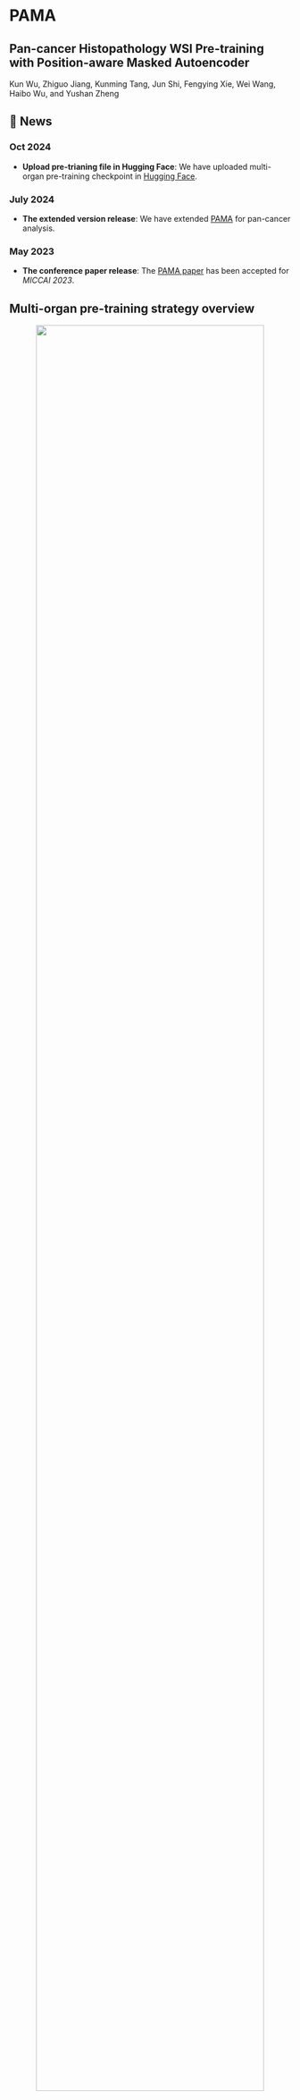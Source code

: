 # PAMA
## Pan-cancer Histopathology WSI Pre-training with Position-aware Masked Autoencoder

Kun Wu, Zhiguo Jiang, Kunming Tang, Jun Shi, Fengying Xie, Wei Wang, Haibo Wu, and Yushan Zheng


## 📢 News

### Oct 2024
- **Upload pre-trianing file in Hugging Face**: We have uploaded multi-organ pre-training checkpoint in [Hugging Face](
https://huggingface.co/wkeen/pama/tree/main).

### July 2024
- **The extended version release**: We have extended [PAMA](
https://doi.org/10.48550/arXiv.2407.07504) for pan-cancer analysis.

### May 2023
- **The conference paper release**: The [PAMA paper](https://doi.org/10.1007/978-3-031-43987-2_69) has been accepted for *MICCAI 2023*.



## Multi-organ pre-training strategy overview

<p align="center">
    <img src="images/PAMA_FRAMEWORK.png" width="90%"> <br>

  *Overview of multi-organ pre-training with PAMA*

</p>

## Framework Overview

<p align="center">
    <img src="images/PAMA_sub.png" width="90%"> <br>

  *Overview of PAMA architecture*

</p>


### Patch feature extract

The directory structure of WSI datasets:
```
PATH_to_datasets
├─slide_1
│  ├─overview.jpg
│  │
│  ├─Medium(20x)
│  │      ├─patch_1.jpg
│  │      ├─patch_2.jpg
│  │      ├─.......
│  │      └─patch_pm1.jpg
│  │  
│  ├─Overview(5x)
│  │      ├─patch_1.jpg
│  │      ├─patch_2.jpg
│  │      ├─.......
│  │      └─patch_po1.jpg
│  │
│  └─Small(10x)
│         ├─patch_1.jpg
│         ├─patch_2.jpg
│         ├─.......
│         └─patch_ps1.jpg
├─slide_2
│  ├─overview.jpg
│  │
│  ├─Medium(20x)
│  │      ├─patch_1.jpg
│  │      ├─patch_2.jpg
│  │      ├─.......
│  │      └─patch_pm2.jpg
│  │  
│  ├─Overview(5x)
│  │      ├─patch_1.jpg
│  │      ├─patch_2.jpg
│  │      ├─.......
│  │      └─patch_po2.jpg
│  │
│  └─Small(10x)
│         ├─patch_1.jpg
│         ├─patch_2.jpg
│         ├─.......
│         └─patch_ps2.jpg
│
└......
```

Extract patch features under 20× magnification and construct the WSI feature:
```
#!/bin/bash

#SBATCH -w gpu0[1]
#SBATCH --gres=gpu:1
#SBATCH -N 1
#SBATCH -p com
#SBATCH --cpus-per-task=24
#SBATCH -o dino_extract.log

source activate my_base
srun python ./extract_patch/extract_dino.py \
  --dist-url 'tcp://localhost:10001' \
  --multiprocessing-distributed \
  --mask-level 3 \
  --image-level 1 \
  --arch vit_small \
  --use_fp16 False \
  --batch_size_per_gpu 512 \
  --avgpool_patchtokens False \
  --n_last_blocks 1 \
  --checkpoint_key teacher \
  --pretrained_weights PATH/dino_pretrained.pth \
  --data_path './data/train.csv' \
  --save-dir ./dino_WSI_features/ \
  --error-txt ./dino_WSI_features/log/error.txt \
  /PATH_to_datasets
```



### Pre-train

Run the codes on the slurm with multiple GPUs:
```
#!/bin/bash

#SBATCH -w gpu0[1]
#SBATCH --gres=gpu:2
#SBATCH -N 1
#SBATCH -p com
#SBATCH --cpus-per-task=40
#SBATCH -o tcgaLung_pama_pretrain.log

srun python ./main_pretrain.py \
  --dist-url 'tcp://localhost:10001' \
  --b 18 \
  --train './data/train.csv' \
  --mask_ratio 0.75 \
  --in-chans 384 \
  --lr 1e-3 \
  --epochs 100 \
  --multiprocessing-distributed \
  --save-path ./checkpoints/tcgaLung_pama_pretrain \
  /dino_WSI_features

```

### Fine-tuning and linear-probing

Run on on multiple GPUs:
```
#!/bin/bash

#SBATCH -w gpu0[1]
#SBATCH --gres=gpu:2
#SBATCH -N 1
#SBATCH -p com
#SBATCH --cpus-per-task=24
#SBATCH -o tcgaLung_pama_finetune.log

source activate my_base
srun python ./main_finetune.py \
  --dist-url 'tcp://localhost:10001' \
  --b 12 \
  --train './data/train.csv' \
  --test './data/test.csv' \
  --finetune "./checkpoints/multi_organ_pretrain.pth.tar" \
  --in-chans 384 \
  --lr 1e-3 \
  --epochs 30 \
  --num-classes 3 \
  --weighted-sample \
  --multiprocessing-distributed \
  --save-path ./tcgaLung_pama_finetune/ \
  /dino_WSI_features
```

```
#!/bin/bash

#SBATCH -w gpu0[1]
#SBATCH --gres=gpu:2
#SBATCH -N 1
#SBATCH -p com
#SBATCH --cpus-per-task=24
#SBATCH -o tcgaLung_pama_linear.log

source activate my_base
srun python ./main_linprobe.py \
  --dist-url 'tcp://localhost:10001' \
  --b 12 \
  --train './data/train.csv' \
  --test './data/test.csv' \
  --finetune "./checkpoints/multi_organ_pretrain.pth.tar" \
  --in-chans 384 \
  --lr 1e-3 \
  --epochs 30 \
  --num-classes 3 \
  --weighted-sample \
  --multiprocessing-distributed \
  --save-path ./tcgaLung_pama_linear/ \
  /dino_WSI_features
```



If the code is helpful to your research, please cite:
```bibtex
@InProceedings{10.1007/978-3-031-43987-2_69,
author="Wu, Kun 
and Zheng, Yushan
and Shi, Jun
and Xie, Fengying
and Jiang, Zhiguo",
title="Position-Aware Masked Autoencoder for Histopathology WSI Representation Learning",
booktitle="Medical Image Computing and Computer Assisted Intervention -- MICCAI 2023",
year="2023",
publisher="Springer Nature Switzerland",
address="Cham",
pages="714--724",
isbn="978-3-031-43987-2"
}
```